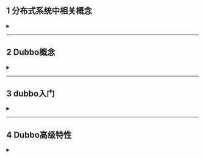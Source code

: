 ## 1 分布式系统中相关概念

<details>
<summary> </summary>

### 1.1 大型互联网项目架构目标
- 高性能--提供快速访问体验
- 高可用--网站服务一直可以正常访问
- 可伸缩--通过硬件增加、减少，提高、降低处理能力
- 高可扩展--系统间耦合低，方便的通过新增/移除方式，增加/减少新的功能/模块
- 安全性--提供网站安全访问和数据加密，安全存储等策略
- 敏捷性：随需应变，快速响应
**衡量网站的性能指标**：
- **响应时间**：指执行一个请求从开始到最后收到响应数据所花费的总体时间
- **并发数**：指系统同时能处理的请求数量
  - **并发连接数**：指的是客户端向服务器发起请求，并建立了TCP连接，每秒钟服务器连接的总TCP数量
  - **请求数**：QPS，每秒请求数
  - **并发用户数**：单位时间用户数
- **吞吐量**：指单位时间内系统能处理的请求数量
  - **QPS**：Query Per Second 每秒查询数
  - **TPS**：Transactions Per Second 每秒事务数
  - 一个事务是指一个客户机向服务器发送请然后服务器做出反应的过程。客户机在发送请求时开始计时，收到服务器响应后结束计时，以此来计算使用的时间和完成的事务个数
  - 一个页面的一次访问，只会形成一个TPS，但一次页面请求，可能产生多次对服务器的请求，就会有多个QPS

---

### 1.2 集群与分布式
- 集群：很多人，做同一件事
  - 一个业务模块，部署在多台服务器上
- 分布式：很多人，做不同一件事，但共同为一件大事服务
  - 一个大的业务系统，拆分为小的业务模块，分别部署在不同的机器上

**集群分布式特性**
- 高性能
- 高可用
- 高伸缩
- 高可扩展


</details>

---

## 2 Dubbo概念

<details>
<summary> </summary>

### 2.1 概念
- Dubbo是高性能、轻量级的JavaRPC框架
- 致力于提供高性能和透明化的RPC远程服务调用方案，以及SOA服务治理方案

### 2.2 架构
![](/img/Dubbo/Structrue.png)



</details>

---

## 3 dubbo入门

<details>
<summary> </summary>

### 3.1 注册中心安装-zookeeper

**安装**
```
#将zookeeper安装包放至/opt/zooKeeper
#解压
tar -zxvf apache-zookeeper-3.6.4-bin.tar.gz /opt/zookeeper/
```
**配置启动**
- 创建数据存放处
```
mkdir /opt/zooKeeper/zkdata
```
- 修改配置文件
```
#copy配置文件
cp ./conf/zoo_sample.conf ./conf/zoo.conf
#编辑，将DataDir值改为zkdata路径
vim ./conf/zoo.conf

```
- 启动服务
```
./bin/zkServer.sh start
```

### 3.2 利用springboot3.1.4搭建基本程序
![](/img/Dubbo/Structrue.png)
**步骤**
- 创建服务提供者Provider模块
- 创建服务消费者Consumer模块
- 在Provider模块编写UserServiceImpl提供服务
- 在Consumer中的UserController远程调用UserServiceImpl提供的服务
- 分别启动两个服务，测试

**dubbo/zookeeper依赖**
consumer/provider均需要加
```xml
<!--Dubbo起步依赖-->
<dependency>
    <groupId>org.apache.dubbo</groupId>
    <artifactId>dubbo</artifactId>
    <version>3.2.2</version>
</dependency>
<dependency>
    <artifactId>zookeeper</artifactId>
    <groupId>org.apache.zookeeper</groupId>
    <version>3.8.1</version>
</dependency>
<dependency>
    <groupId>org.apache.curator</groupId>
    <artifactId>curator-x-discovery</artifactId>
    <version>4.2.0</version>
</dependency>
```
#### 3.3 Provider
**Service改造**
- 将Service注解更换为dubbo的@DubboService注解  
将这个类提供的方法对外发布。将访问的地址ip，端口，路径注册到注册中心  
- 启动类添加@EnableDubbo
- 修改配置文件
```yml
dubbo:
  #配置模块名称
  application:
    name: user-service-provider
  #配置注册地址，端口默认2181
  registry:
    address: zookeeper://192.168.52.129:2181
  protocol:
    name:  dubbo
    port:  20880
```
#### 3.4 Consumer
**Controller改造**
- @Autowired改为@DubboReference，远程注入
  - 从zookeeper注册中心获取对象的访问url
  - 进行远程调用RPC
  - 将结果封装为一个代理对象，给变量赋值
- 启动类添加@EnableDubbo
- 修改配置文件，注意端口修改，防止冲突
```yml
dubbo:
  #配置模块名称
  application:
    name: user-web-consumer
  #配置注册地址，端口默认2181
  registry:
    address: zookeeper://192.168.52.129:2181
  protocol:
    name:  dubbo
    port:  20880
server:
  port: 8081 #########

```
#### 3.5 Interface
因为需要将provider和consumer拆分成独立模块，故两者不能有依赖，则需一个端口模块来存放公共端口

</details>

---

## 4 Dubbo高级特性

<details>
<summary> </summary>

### 4.1 dubbo-admin
- dubbo-admin是图形化的服务管理页面
- 从注册中心中获取到所有的提供者/消费者进行配置管理
- 路由规则、动态配置、服务降级、访问控制、权重调整、负载均衡等管理功能



</details>